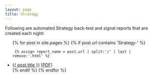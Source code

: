 ```yaml
---
layout: page
title: Strategy
---
```


Following are automated Strategy back-test and signal reports that are created each night:

<ul>
{% for post in site.pages %}
	{% if post.url contains 'Strategy-' %}
	
	 {% assign report_name = post.url | split:'/' | last | remove:'.html' %}	
<li><a href="{{ BASE_PATH }}{{ post.url }}">{{ post.title }}</a>
<a href="{{ BASE_PATH }}{{ '/public/images/' | append:report_name | append:'/' | append:report_name | append:'.pdf' }}">[PDF]</a></li>
	{% endif %}
{% endfor %}
</ul>
